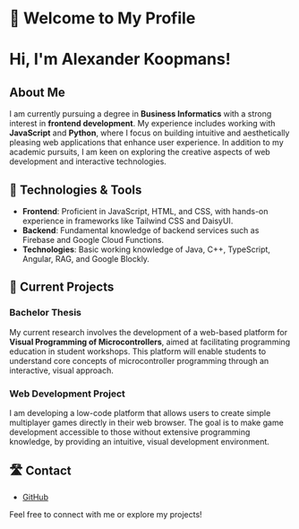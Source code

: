 # 👋 Welcome to My Profile

# Hi, I'm Alexander Koopmans!

## About Me

I am currently pursuing a degree in **Business Informatics** with a strong interest in **frontend development**. My experience includes working with **JavaScript** and **Python**, where I focus on building intuitive and aesthetically pleasing web applications that enhance user experience. In addition to my academic pursuits, I am keen on exploring the creative aspects of web development and interactive technologies.

## 🔧 Technologies & Tools

- **Frontend**: Proficient in JavaScript, HTML, and CSS, with hands-on experience in frameworks like Tailwind CSS and DaisyUI.
- **Backend**: Fundamental knowledge of backend services such as Firebase and Google Cloud Functions.
- **Technologies**: Basic working knowledge of Java, C++, TypeScript, Angular, RAG, and Google Blockly.

## 🚀 Current Projects

### Bachelor Thesis

My current research involves the development of a web-based platform for **Visual Programming of Microcontrollers**, aimed at facilitating programming education in student workshops. This platform will enable students to understand core concepts of microcontroller programming through an interactive, visual approach.

### Web Development Project

I am developing a low-code platform that allows users to create simple multiplayer games directly in their web browser. The goal is to make game development accessible to those without extensive programming knowledge, by providing an intuitive, visual development environment.

## 🛣 Contact

- [GitHub](https://github.com/yourprofile)

Feel free to connect with me or explore my projects!
